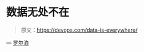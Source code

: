 # 数据无处不在

> 原文：<https://devops.com/data-is-everywhere/>

— [罗尔泊](https://devops.com/author/breselman/)